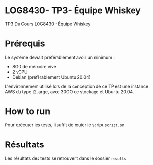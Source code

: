 # LOG8430- TP3- Équipe Whiskey
TP3 Du Cours LOG8430 - Équipe Whiskey

# Prérequis
Le système devrait préférablement avoir un minimum :
- 8GO de mémoire vive
- 2 vCPU
- Debian (préférablement Ubuntu 20.04)

L'environnement utilisé lors de la conception de ce TP est une instance AWS du type t2.large, avec 30GO de stockage et Ubuntu 20.04.

# How to run
Pour exécuter les tests, il suffit de rouler le script `script.sh`

# Résultats
Les résultats des tests se retrouvent dans le dossier `results`